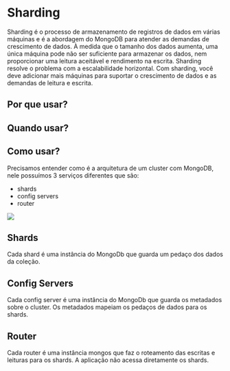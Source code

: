 # Sharding

Sharding é o processo de armazenamento de registros de dados em várias máquinas e é a abordagem do MongoDB para atender as demandas de crescimento de dados. À medida que o tamanho dos dados aumenta, uma única máquina pode não ser suficiente para armazenar os dados, nem proporcionar uma leitura aceitável e rendimento na escrita. Sharding resolve o problema com a escalabilidade horizontal. Com sharding, você deve adicionar mais máquinas para suportar o crescimento de dados e as demandas de leitura e escrita.


## Por que usar?

## Quando usar?


## Como usar?

Precisamos entender como é a arquitetura de um cluster com MongoDB, nele possuímos 3 serviços diferentes que são:

- shards
- config servers
- router

![](https://camo.githubusercontent.com/602f5193c627a0314bd8695ac3ba07d3d866d18a/687474703a2f2f646f63732e6d6f6e676f64622e6f72672f6d616e75616c2f5f696d616765732f736861726465642d636c75737465722e706e67)

## Shards

Cada shard é uma instância do MongoDb que guarda um pedaço dos dados da coleção.

## Config Servers

Cada config server é uma instância do MongoDb que guarda os metadados sobre o cluster. Os metadados mapeiam os pedaços de dados para os shards.

## Router

Cada router é uma instância mongos que faz o roteamento das escritas e leituras para os shards. A aplicação não acessa diretamente os shards.


